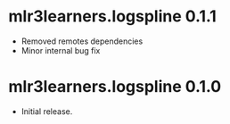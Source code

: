 # mlr3learners.logspline 0.1.1

- Removed remotes dependencies
- Minor internal bug fix

# mlr3learners.logspline 0.1.0

- Initial release.


